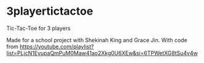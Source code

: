 # 3playertictactoe
Tic-Tac-Toe for 3 players

Made for a school project with Shekinah King and Grace Jin.
With code from https://youtube.com/playlist?list=PLjcN1EyupaQmPuM0Maw41ao2Xkg0U6XEw&si=6TPWetXG8tSu4v4w
